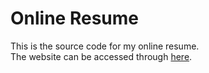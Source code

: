 # Online Resume

This is the source code for my online resume.\
The website can be accessed through [here](https://alicelik.me).
